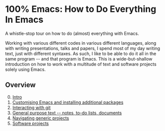 # 100% Emacs: How to Do Everything In Emacs

A whistle-stop tour on how to do (almost) everything with Emacs.

Working with various different codes in various different languages, along with writing
presentations, talks and papers, I spend most of my day writing text, just with different
syntaxes. As such, I like to be able to do it all in the same program -- and that program
is Emacs. This is a wide-but-shallow introduction on how to work with a multitude of text
and software projects solely using Emacs.

## Overview

0. [Intro](0-emacs_intro.org)
1. [Customising Emacs and installing additional packages](1-packages.org)
2. [Interacting with git](2-magit.org)
3. [General purpose text -- notes, to-do lists, documents](3-org_tutorial.org)
4. [Navigating generic projects](4-helm_and_projectile.org)
5. [Software projects](5-programming_languages.org)
